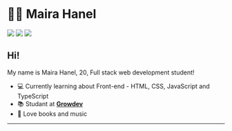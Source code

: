# :woman_technologist: Maira Hanel

[<img src="https://img.shields.io/badge/linkedin-%230077B5.svg?&style=for-the-badge&logo=linkedin&logoColor=white"/>](https://www.linkedin.com/in/maira-joana-hanel-477516209/)
[<img src ="https://img.shields.io/badge/-Gmail-c14438?style=for-the-badge&logo=Gmail&logoColor=white">](mailto:maira.joana.hanel@gmail.com)
[<img src ="https://img.shields.io/badge/instagram-%23E4405F.svg?&style=for-the-badge&logo=instagram&logoColor=white">](https://www.instagram.com/mairajoana_/)


## Hi!

My name is Maira Hanel, 20, Full stack web development student!

- :computer: Currently learning about Front-end - HTML, CSS, JavaScript and TypeScript
- :books: Studant at [**Growdev**](https://www.growdev.com.br/)
- :yellow_heart: Love books and music

---
